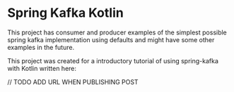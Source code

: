 # Spring Kafka Kotlin

This project has consumer and producer examples of the simplest possible
spring kafka implementation using defaults and might have some other
examples in the future. 

This project was created for a introductory tutorial of using spring-kafka 
with Kotlin written here: 

// TODO ADD URL WHEN PUBLISHING POST
